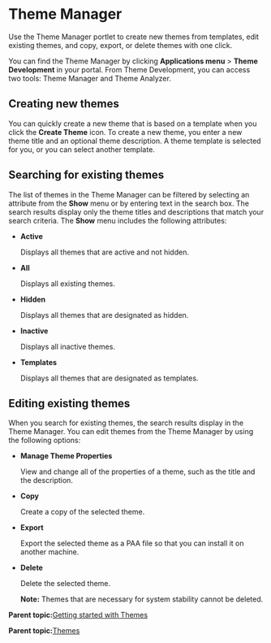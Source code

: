 # Theme Manager 

Use the Theme Manager portlet to create new themes from templates, edit existing themes, and copy, export, or delete themes with one click.

You can find the Theme Manager by clicking **Applications menu** \> **Theme Development** in your portal. From Theme Development, you can access two tools: Theme Manager and Theme Analyzer.

## Creating new themes

You can quickly create a new theme that is based on a template when you click the **Create Theme** icon. To create a new theme, you enter a new theme title and an optional theme description. A theme template is selected for you, or you can select another template.

## Searching for existing themes

The list of themes in the Theme Manager can be filtered by selecting an attribute from the **Show** menu or by entering text in the search box. The search results display only the theme titles and descriptions that match your search criteria. The **Show** menu includes the following attributes:

-   **Active**

    Displays all themes that are active and not hidden.

-   **All**

    Displays all existing themes.

-   **Hidden**

    Displays all themes that are designated as hidden.

-   **Inactive**

    Displays all inactive themes.

-   **Templates**

    Displays all themes that are designated as templates.


## Editing existing themes

When you search for existing themes, the search results display in the Theme Manager. You can edit themes from the Theme Manager by using the following options:

-   **Manage Theme Properties**

    View and change all of the properties of a theme, such as the title and the description.

-   **Copy**

    Create a copy of the selected theme.

-   **Export**

    Export the selected theme as a PAA file so that you can install it on another machine.

-   **Delete**

    Delete the selected theme.

    **Note:** Themes that are necessary for system stability cannot be deleted.


**Parent topic:**[Getting started with Themes ](../dev-theme/themeopt_themedev_getting_started.md)

**Parent topic:**[Themes](../practitioner_studio/themes.md)


